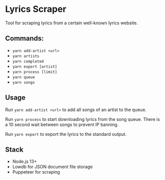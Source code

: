 # Lyrics Scraper

Tool for scraping lyrics from a certain well-known lyrics website.

## Commands:

- `yarn add-artist <url>`
- `yarn artists`
- `yarn completed`
- `yarn export [artist]`
- `yarn process [limit]`
- `yarn queue`
- `yarn songs`

## Usage

Run `yarn add-artist <url>` to add all songs of an artist to the queue.

Run `yarn process` to start downloading lyrics from the song queue. There is a 10 second wait between songs to prevent IP banning.

Run `yarn export` to export the lyrics to the standard output.

## Stack

- Node.js 13+
- Lowdb for JSON document file storage
- Puppeteer for scraping
